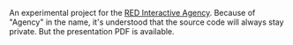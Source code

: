 An experimental project for the [RED Interactive Agency](https://ff0000.com/). Because of "Agency" in the name, it's understood that the source code will always stay private. But the presentation PDF is available.
